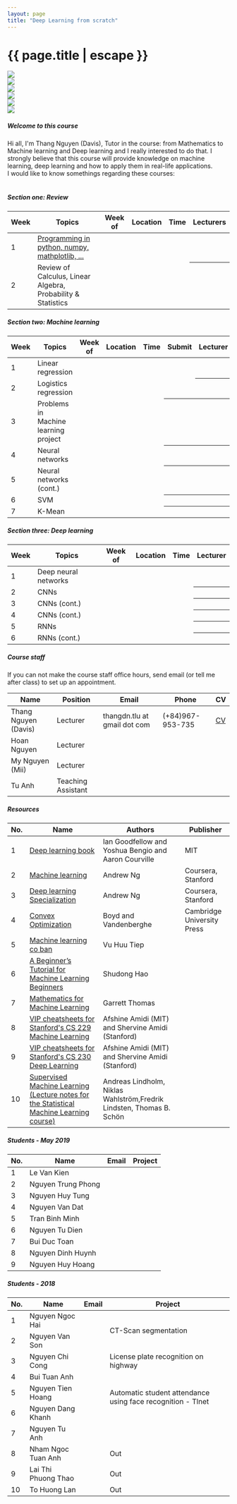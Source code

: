 ```yaml
---
layout: page
title: "Deep Learning from scratch"
---
```

<h1 class="page-title gray-text text-darken-3">{{ page.title | escape }}</h1>
<div class="carousel carousel-slider center"  data-indicators="true" data-namespace="DIVcarouselcarousel-slider1">
    <div class="carousel-item red white-text" href="#one!">
      <img src="/resources/img/IMG_0906.jpg">
    </div>
    <div class="carousel-item red white-text" href="#two!">
      <img src="/resources/img/IMG_0740.jpg">
    </div>
    <div class="carousel-item red white-text" href="#three!">
      <img src="/resources/img/IMG_0746.jpg">
    </div>
    <div class="carousel-item red white-text" href="#four!">
      <img src="/resources/img/IMG_0747.jpg">
    </div>
    <div class="carousel-item red white-text" href="#five!">
      <img src="/resources/img/IMG_0848.jpg">
    </div>
    <div class="carousel-item red white-text" href="#five!">
      <img src="/resources/img/IMG_0849.jpg">
    </div>
  </div>
  
<div class="section">
    <h5>Welcome to this course</h5> 
Hi all, I'm Thang Nguyen (Davis), Tutor in the course: from Mathematics to Machine learning and Deep learning and I really interested to do that. I strongly believe that this course will provide knowledge on machine learning, deep learning and how to apply them in real-life applications. 
<br>
I would like to know somethings regarding these courses:
<br>
<br>
</div>
<div class="divider"></div>
<div class="divider"></div>
<div class="section">
<h5 >Section one: Review</h5> 
<div class="row">
          <div class="col s12">
            <table class="striped centered">
             <thead class="card-panel  light-blue darken-4 white-text">
                <tr>
                    <th>Week</th>
                    <th>Topics</th>
                    <th>Week of</th>
                    <th>Location </th>
                    <th>Time </th>
                    <th>Lecturers</th>
                </tr>
              </thead>
              <tbody>
                <tr>
                  <td >1</td>
                  <td><a href="http://cs231n.github.io/python-numpy-tutorial/">Programming in python, numpy, mathplotlib, ...</a></td>
                  <td></td>
                  <td></td>
                  <td></td>
                  <th></th>
                </tr>
                <tr>
                  <td >2</td>
                  <td>Review of Calculus, Linear Algebra, Probability & Statistics</td>
                  <td></td>
                  <td></td>
                  <td></td>
                  <th></th>
                </tr>
              </tbody>
            </table>
          </div>
    </div>
</div>
<h5>Section two: Machine learning</h5> 
<div class="row">
          <div class="col s12">
            <table class="striped centered">
             <thead class="card-panel  light-blue darken-4 white-text">
                <tr>
                    <th>Week</th>
                    <th>Topics</th>
                    <th>Week of</th>
                    <th>Location </th>
                    <th>Time</th>
                    <th>Submit</th>
                    <th>Lecturer</th>
                </tr>
              </thead>
              <tbody>
                <tr>
                  <td >1</td>
                  <td><!--<a href="https://github.com/trekhleb/homemade-machine-learning/tree/master/homemade/linear_regression"-->Linear regression</td>
                  <td></td>
                  <td></td>
                  <td></td>
                  <td></td>
                  <th></th>
                </tr>
                <tr>
                  <td>2</td>
                  <td>Logistics regression</td>
                  <td></td>
                  <td></td>
                  <td></td>
                  <td></td>
                  <th></th>
                </tr>
                <tr>
                  <td>3</td>
                  <td>Problems in Machine learning project</td>
                  <td></td>
                  <td></td>
                  <td></td>
                  <th></th>
                  <th></th>
                </tr>
                <tr>
                  <td>4</td>
                  <td>Neural networks</td>
                  <td></td>
                  <td></td>
                  <td></td>
                  <th></th>
                  <th></th>
                </tr>
                <tr>
                  <td>5</td>
                  <td>Neural networks (cont.)</td>
                  <td></td>
                  <td></td>
                  <td></td>
                  <th></th>
                  <th></th>
                </tr>
                <tr>
                  <td>6</td>
                  <td>SVM</td>
                  <td></td>
                  <td></td>
                  <td></td>
                  <th></th>
                  <th></th>
                </tr>
                <tr>
                  <td>7</td>
                  <td>K-Mean</td>
                  <td></td>
                  <td></td>
                  <td></td>
                  <th></th>
                  <th></th>
                </tr>
              </tbody>
            </table>
          </div>
    </div>
<h5>Section three: Deep learning</h5> 
<div class="row">
          <div class="col s12">
            <table class="striped centered">
             <thead class="card-panel  light-blue darken-4 white-text">
                <tr>
                    <th>Week</th>
                    <th>Topics</th>
                    <th>Week of</th>
                    <th>Location </th>
                    <th>Time </th>
                    <th>Lecturer</th>
                </tr>
              </thead>
              <tbody>
                <tr>
                  <td >1</td>
                  <td>Deep neural networks</td>
                  <td></td>
                  <td></td>
                  <td> </td>
                  <th></th>
                </tr>
                <tr>
                  <td>2</td>
                  <td>CNNs</td>
                  <td></td>
                  <td></td>
                  <td> </td>
                  <th></th>
                </tr>
                <tr>
                  <td>3</td>
                  <td>CNNs (cont.)</td>
                  <td></td>
                  <td></td>
                  <td> </td>
                  <th></th>
                </tr>
                <tr>
                  <td>4</td>
                  <td>CNNs (cont.)</td>
                  <td></td>
                  <td></td>
                  <td> </td>
                  <th></th>
                </tr>
                <tr>
                  <td>5</td>
                  <td>RNNs</td>
                  <td></td>
                  <td></td>
                  <td> </td>
                  <th></th>
                </tr>
                <tr>
                  <td>6</td>
                  <td>RNNs (cont.)</td>
                  <td></td>
                  <td></td>
                  <td> </td>
                  <th></th>
                </tr>
              </tbody>
            </table>
          </div>
    </div>

<div class="divider"></div>
<div class="section">
    <h5>Course staff</h5> 
    If you can not make the course staff office hours, send email (or tell me after class) to set up an appointment.

<div class="row">
          <div class="col s12">
            <table class="striped centered">
             <thead class="card-panel  light-blue darken-4 white-text">
                <tr>
                    <th>Name</th>
                    <th>Position</th>
                    <th>Email</th>
                    <th>Phone</th>
                    <th>CV</th>
                </tr>
              </thead>
              <tbody>
                <tr>
                  <td>Thang Nguyen (Davis)</td>
                  <td>Lecturer</td>
                  <td>thangdn.tlu at gmail dot com</td>
                  <td>(+84)967-953-735</td>
                  <td><a href="/resources/CV-Ng-Duc-Thang.pdf">CV</a></td>
                </tr>
                <tr>
                  <td>Hoan Nguyen</td>
                  <td>Lecturer</td>
                  <td></td>
                  <td></td>
                  <td></td>
                </tr>
                <tr>
                  <td>My Nguyen (Mii)</td>
                  <td>Lecturer</td>
                  <td></td>
                  <td></td>
                  <td></td>
                </tr>
                <tr>
                  <td>Tu Anh</td>
                  <td>Teaching Assistant</td>
                  <td></td>
                  <td></td>
                  <td></td>
                </tr>
              </tbody>
            </table>
          </div>
    </div>
</div>

<div class="divider"></div>
<div class="section">
    <h5>Resources</h5> 
    <div class="row">
          <div class="col s12">
            <table class="striped centered">
             <thead class="card-panel teal lighten-2 white-text">
                <tr>
                    <th>No.</th>
                    <th>Name</th>
                    <th>Authors</th>
                    <th>Publisher</th>
                </tr>
              </thead>
              <tbody>
                <tr>
                  <td>1</td>
                  <td><a href="http://deeplearningbook.org">Deep learning book</a></td>
                  <td>Ian Goodfellow and Yoshua Bengio and Aaron Courville</td>
                  <td>MIT</td>
                </tr>
                <tr>
                  <td>2</td>
                  <td><a href="https://www.coursera.org/learn/machine-learning">Machine learning</a></td>
                  <td>Andrew Ng</td>
                  <td>Coursera, Stanford</td>
                </tr>
                <tr>
                  <td>3</td>
                  <td><a href="https://www.coursera.org/specializations/deep-learning">Deep learning Specialization</a></td>
                  <td>Andrew Ng</td>
                  <td>Coursera, Stanford</td>
                </tr>
                <tr>
                  <td>4</td>
                  <td><a href="https://web.stanford.edu/~boyd/cvxbook/bv_cvxbook.pdf">Convex Optimization</a></td>
                  <td>Boyd and Vandenberghe</td>
                  <td>Cambridge University Press</td>
                </tr>
                <tr>
                  <td>5</td>
                  <td><a href="https://machinelearningcoban.com/">Machine learning co ban</a></td>
                  <td>Vu Huu Tiep</td>
                  <td></td>
                </tr>
                <tr>
                  <td>6</td>
                  <td><a href="https://www.dropbox.com/s/cy8rme5f0o3ip5q/a%20beginner%20tutorial%20for%20machine%20learning%20beginner.pdf?dl=0">A Beginner’s Tutorial for Machine Learning Beginners</a></td>
                  <td>Shudong Hao</td>
                  <td></td>
                </tr>
                <tr>
                  <td>7</td>
                  <td><a href="https://gwthomas.github.io/docs/math4ml.pdf">Mathematics for Machine Learning</a></td>
                  <td>Garrett Thomas</td>
                  <td></td>
                </tr>
                <tr>
                  <td>8</td>
                  <td><a href="https://github.com/afshinea/stanford-cs-229-machine-learning">VIP cheatsheets for Stanford's CS 229 Machine Learning</a></td>
                  <td>Afshine Amidi (MIT) and Shervine Amidi (Stanford)</td>
                  <td></td>
                </tr>
                <tr>
                  <td>9</td>
                  <td><a href="https://github.com/afshinea/stanford-cs-230-deep-learning">VIP cheatsheets for Stanford's CS 230 Deep Learning</a></td>
                  <td>Afshine Amidi (MIT) and Shervine Amidi (Stanford)</td>
                  <td></td>
                </tr>
                <tr>
                  <td>10</td>
                  <td><a href="https://media.licdn.com/dms/document/C511FAQFlSnGp6GN_HA/feedshare-document-pdf-analyzed/0?e=1557241200&v=beta&t=jtKSedBi23SMR5Os34W1GxeTIqgcJ7BlKrGnLISXdMY">Supervised Machine Learning (Lecture notes for the Statistical Machine Learning course)</a></td>
                  <td>Andreas Lindholm, Niklas Wahlström,Fredrik Lindsten, Thomas B. Schön</td>
                  <td></td>
                </tr>
              </tbody>
            </table>
          </div>
    </div>
    
</div>
<div class="section">
    <h5>Students - May 2019</h5> 
    <div class="row">
          <div class="col s12">
            <table class="striped centered">
             <thead class="card-panel teal lighten-2 white-text">
                <tr>
                    <th>No.</th>
                    <th>Name</th>
                    <th>Email</th>
                    <th>Project</th>
                </tr>
              </thead>
              <tbody>
                <tr>
                  <td>1</td>
                  <td>Le Van Kien</td>
                  <td></td>
                  <td></td>
                </tr>
                <tr>
                  <td>2</td>
                  <td>Nguyen Trung Phong</td>
                  <td></td>
                  <td></td>
                </tr>
                <tr>
                  <td>3</td>
                  <td>Nguyen Huy Tung</td>
                  <td></td>
                  <td></td>
                </tr>
                <tr>
                  <td>4</td>
                  <td>Nguyen Van Dat</td>
                  <td></td>
                  <td></td>
                </tr>
                <tr>
                  <td>5</td>
                  <td>Tran Binh Minh</td>
                  <td></td>
                  <td></td>
                </tr>
                <tr>
                  <td>6</td>
                  <td>Nguyen Tu Dien</td>
                  <td></td>
                  <td></td>
                </tr>
                <tr>
                  <td>7</td>
                  <td>Bui Duc Toan</td>
                  <td></td>
                  <td></td>
                </tr>
                <tr>
                  <td>8</td>
                  <td>Nguyen Dinh Huynh</td>
                  <td></td>
                  <td></td>
                </tr>
                <tr>
                  <td>9</td>
                  <td>Nguyen Huy Hoang</td>
                  <td></td>
                  <td></td>
                </tr>
              </tbody>
            </table>
          </div>
    </div>
</div>

<div class="section">
    <h5>Students - 2018</h5> 
    <div class="row">
          <div class="col s12">
            <table class="striped centered">
             <thead class="card-panel teal lighten-2 white-text">
                <tr>
                    <th>No.</th>
                    <th>Name</th>
                    <th>Email</th>
                    <th>Project</th>
                </tr>
              </thead>
              <tbody>
                <tr>
                  <td>1</td>
                  <td>Nguyen Ngoc Hai</td>
                  <td></td>
                  <td rowspan="2">CT-Scan segmentation</td>
                </tr>
                <tr>
                  <td>2</td>
                  <td>Nguyen Van Son</td>
                  <td></td>
                </tr>
                <tr>
                  <td>3</td>
                  <td>Nguyen Chi Cong</td>
                  <td></td>
                  <td>License plate recognition on highway</td>
                </tr>
                <tr>
                  <td>4</td>
                  <td>Bui Tuan Anh</td>
                  <td></td>
                  <td rowspan="3">Automatic student attendance using face recognition - Tlnet</td>
                </tr>
                <tr>
                  <td>5</td>
                  <td>Nguyen Tien Hoang</td>
                  <td></td>
                </tr>
                <tr>
                  <td>6</td>
                  <td>Nguyen Dang Khanh</td>
                  <td></td>
                </tr>
                <tr>
                  <td>7</td>
                  <td>Nguyen Tu Anh</td>
                  <td></td>
                  <td></td>
                </tr>
                <tr>
                  <td>8</td>
                  <td>Nham Ngoc Tuan Anh</td>
                  <td></td>
                  <td>Out</td>
                </tr>
                <tr>
                  <td>9</td>
                  <td>Lai Thi Phuong Thao</td>
                  <td></td>
                  <td>Out</td>
                </tr>
                <tr>
                  <td>10</td>
                  <td>To Huong Lan</td>
                  <td></td>
                  <td>Out</td>
                </tr>
              </tbody>
            </table>
          </div>
    </div>
</div>




